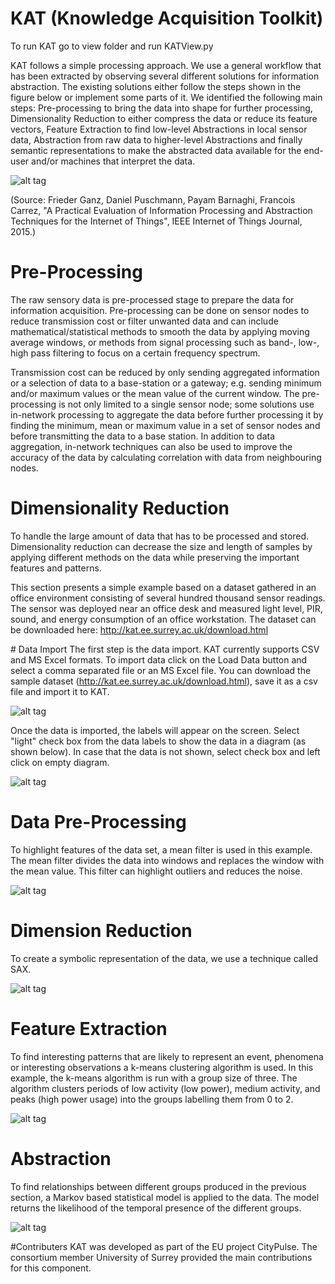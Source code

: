 # KAT (Knowledge Acquisition Toolkit)

To run KAT go to view folder and run KATView.py

KAT follows a simple processing approach. We use a general workflow that has been extracted by observing several different solutions for information abstraction. The existing solutions either follow the steps shown in the figure below or implement some parts of it. We identified the following main steps: Pre-processing to bring the data into shape for further processing, Dimensionality Reduction to either compress the data or reduce its feature vectors, Feature Extraction to find low-level Abstractions in local sensor data, Abstraction from raw data to higher-level Abstractions and finally semantic representations to make the abstracted data available for the end-user and/or machines that interpret the data.

![alt tag](http://kat.ee.surrey.ac.uk/graph/flow.png)

(Source: Frieder Ganz, Daniel Puschmann, Payam Barnaghi, Francois Carrez, "A Practical Evaluation of Information Processing and Abstraction Techniques for the Internet of Things", IEEE Internet of Things Journal, 2015.)

# Pre-Processing
The raw sensory data is pre-processed stage to prepare the data for information acquisition. Pre-processing can be done on sensor nodes to reduce transmission cost or filter unwanted data and can include mathematical/statistical methods to smooth the data by applying moving average windows, or methods from signal processing such as band-, low-, high pass filtering to focus on a certain frequency spectrum.

Transmission cost can be reduced by only sending aggregated information or a selection of data to a base-station or a gateway; e.g. sending minimum and/or maximum values or the mean value of the current window. The pre-processing is not only limited to a single sensor node; some solutions use in-network processing to aggregate the data before further processing it by finding the minimum, mean or maximum value in a set of sensor nodes and before transmitting the data to a base station. In addition to data aggregation, in-network techniques can also be used to improve the accuracy of the data by calculating correlation with data from neighbouring nodes.

# Dimensionality Reduction
To handle the large amount of data that has to be processed and stored. Dimensionality reduction can decrease the size and length of samples by applying different methods on the data while preserving the important features and patterns.

This section presents a simple example based on a dataset gathered in an office environment consisting of several hundred thousand sensor readings. The sensor was deployed near an office desk and measured light level, PIR, sound, and energy consumption of an office workstation. The dataset can be downloaded here: http://kat.ee.surrey.ac.uk/download.html


# Data Import
The first step is the data import. KAT currently supports CSV and MS Excel formats. To import data click on the Load Data button and select a comma separated file or an MS Excel file. You can download the sample dataset (http://kat.ee.surrey.ac.uk/download.html), save it as a csv file and import it to KAT.

![alt tag](http://kat.ee.surrey.ac.uk/graph/KAT_sc1.PNG)


Once the data is imported, the labels will appear on the screen. Select "light" check box from the data labels to show the data in a diagram (as shown below). In case that the data is not shown, select check box and left click on empty diagram.

![alt tag](http://kat.ee.surrey.ac.uk/graph/KAT_sc2.PNG)


# Data Pre-Processing
To highlight features of the data set, a mean filter is used in this example. The mean filter divides the data into windows and replaces the window with the mean value. This filter can highlight outliers and reduces the noise.

![alt tag](http://kat.ee.surrey.ac.uk/graph/KAT_sc3.PNG)

# Dimension Reduction
To create a symbolic representation of the data, we use a technique called SAX. 

![alt tag](http://kat.ee.surrey.ac.uk/graph/KAT_sc4.PNG)

# Feature Extraction
To find interesting patterns that are likely to represent an event, phenomena or interesting observations a k-means clustering algorithm is used. In this example, the k-means algorithm is run with a group size of three. The algorithm clusters periods of low activity (low power), medium activity, and peaks (high power usage) into the groups labelling them from 0 to 2.

![alt tag](http://kat.ee.surrey.ac.uk/graph/KAT_sc5.PNG)

# Abstraction
To find relationships between different groups produced in the previous section, a Markov based statistical model is applied to the data. The model returns the likelihood of the temporal presence of the different groups.

![alt tag](http://kat.ee.surrey.ac.uk/graph/KAT_sc6.PNG)

#Contributers
KAT was developed as part of the EU project CityPulse. The consortium member University of Surrey provided the main contributions for this component.
